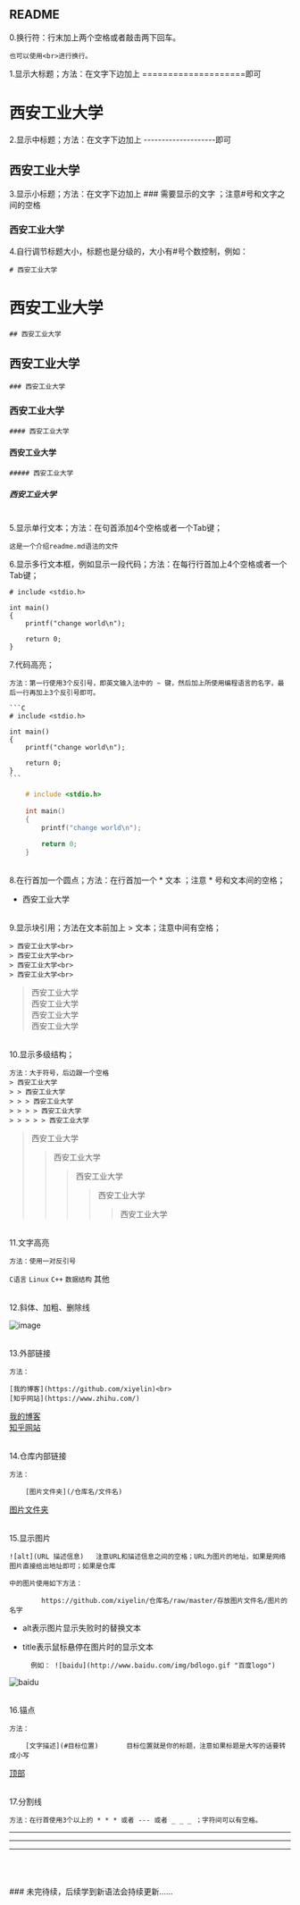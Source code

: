 ## README


0.换行符：行末加上两个空格或者敲击两下回车。

    也可以使用<br>进行换行。


1.显示大标题；方法：在文字下边加上 ====================即可

西安工业大学
============
  
  
2.显示中标题；方法：在文字下边加上 --------------------即可

西安工业大学
------------

  
3.显示小标题；方法：在文字下边加上 ### 需要显示的文字 ；注意#号和文字之间的空格

### 西安工业大学


4.自行调节标题大小，标题也是分级的，大小有#号个数控制，例如：

    # 西安工业大学
# 西安工业大学
    ## 西安工业大学
## 西安工业大学
    ### 西安工业大学
### 西安工业大学
    #### 西安工业大学
#### 西安工业大学
    ##### 西安工业大学
##### 西安工业大学
    
<br>
5.显示单行文本；方法：在句首添加4个空格或者一个Tab键； 


    这是一个介绍readme.md语法的文件



6.显示多行文本框，例如显示一段代码；方法：在每行行首加上4个空格或者一个Tab键； 
    
    # include <stdio.h>
    
    int main()
    {
        printf("change world\n");
        
        return 0;
    }
    
    
7.代码高亮；

    方法：第一行使用3个反引号，即英文输入法中的 ~ 键，然后加上所使用编程语言的名字，最后一行再加上3个反引号即可。
    
    ```C
    # include <stdio.h>
    
    int main()
    {
        printf("change world\n");
        
        return 0;
    }
    ```
    
```C
    # include <stdio.h>
    
    int main()
    {
        printf("change world\n");
        
        return 0;
    }
```

<br>
8.在行首加一个圆点；方法：在行首加一个 * 文本 ；注意 * 号和文本间的空格；

* 西安工业大学

<br>
9.显示块引用；方法在文本前加上 > 文本；注意中间有空格；
    
    > 西安工业大学<br>
    > 西安工业大学<br>
    > 西安工业大学<br>
    > 西安工业大学<br>
    
> 西安工业大学<br>
> 西安工业大学<br>
> 西安工业大学<br>
> 西安工业大学<br>

<br>
10.显示多级结构；<br>

    方法：大于符号，后边跟一个空格
    > 西安工业大学
    > > 西安工业大学
    > > > 西安工业大学
    > > > > 西安工业大学
    > > > > > 西安工业大学
    
> 西安工业大学<br>
> > 西安工业大学<br>
> > > 西安工业大学<br>
> > > > 西安工业大学<br>
> > > > > 西安工业大学<br>

<br>
11.文字高亮<br>

    方法：使用一对反引号
    
`C语言`   `Linux`   `C++`  `数据结构`  其他<br>

<br>
12.斜体、加粗、删除线<br>

![image](https://github.com/xiyelin/README.md_Syntax/raw/master/picture/syntax.png)

<br>
13.外部链接

    方法：
    
    [我的博客](https://github.com/xiyelin)<br>
    [知乎网站](https://www.zhihu.com/)

[我的博客](https://github.com/xiyelin)<br>
[知乎网站](https://www.zhihu.com/)

<br>
14.仓库内部链接

    方法：
    
        [图片文件夹](/仓库名/文件名)
        
[图片文件夹](/README.md_Syntax/picture)

<br>
15.显示图片

    ![alt](URL 描述信息)   注意URL和描述信息之间的空格；URL为图片的地址，如果是网络图片直接给出地址即可；如果是仓库  
    
    中的图片使用如下方法：  
    
            https://github.com/xiyelin/仓库名/raw/master/存放图片文件名/图片的名字
    
    
* alt表示图片显示失败时的替换文本<br>
* title表示鼠标悬停在图片时的显示文本

        例如： ![baidu](http://www.baidu.com/img/bdlogo.gif "百度logo")

![baidu](http://www.baidu.com/img/bdlogo.gif "百度logo")

<br>
16.锚点
    
    方法：
    
        [文字描述](#目标位置)       目标位置就是你的标题，注意如果标题是大写的话要转成小写
        
        
[顶部](#readme)

<br>
17.分割线
    
    方法：在行首使用3个以上的 * * * 或者 --- 或者 _ _ _ ；字符间可以有空格。


* * * *

----

____

<br>
<br>
<br>
    ### 未完待续，后续学到新语法会持续更新......
    

